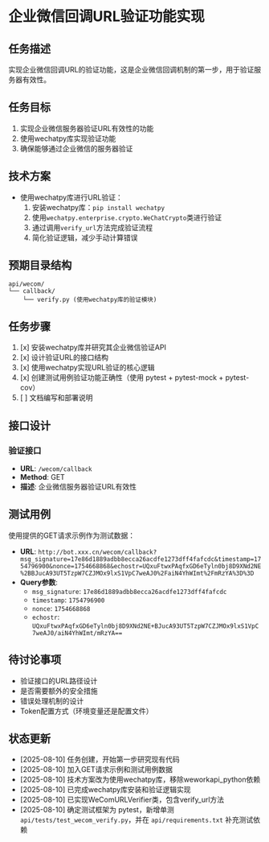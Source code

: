 # 企业微信回调URL验证功能实现

## 任务描述
实现企业微信回调URL的验证功能，这是企业微信回调机制的第一步，用于验证服务器有效性。

## 任务目标
1. 实现企业微信服务器验证URL有效性的功能
2. 使用wechatpy库实现验证功能
3. 确保能够通过企业微信的服务器验证

## 技术方案
- 使用wechatpy库进行URL验证：
  1. 安装wechatpy库：`pip install wechatpy`
  2. 使用`wechatpy.enterprise.crypto.WeChatCrypto`类进行验证
  3. 通过调用`verify_url`方法完成验证流程
  4. 简化验证逻辑，减少手动计算错误

## 预期目录结构
```
api/wecom/
└── callback/
    └── verify.py (使用wechatpy库的验证模块)
```

## 任务步骤
1. [x] 安装wechatpy库并研究其企业微信验证API
2. [x] 设计验证URL的接口结构
3. [x] 使用wechatpy实现URL验证的核心逻辑
4. [x] 创建测试用例验证功能正确性（使用 pytest + pytest-mock + pytest-cov）
5. [ ] 文档编写和部署说明

## 接口设计

### 验证接口
- **URL**: `/wecom/callback`
- **Method**: GET
- **描述**: 企业微信服务器验证URL有效性

## 测试用例
使用提供的GET请求示例作为测试数据：
- **URL**: `http://bot.xxx.cn/wecom/callback?msg_signature=17e86d1889adbb8ecca26acdfe1273dff4fafcdc&timestamp=1754796900&nonce=1754668868&echostr=UQxuFtwxPAqfxGD6eTyln0bj8D9XNd2NE%2BBJucA93UT5TzpW7CZJMOx9lxS1VpC7weAJ0%2FaiN4YhWImt%2FmRzYA%3D%3D`
- **Query参数**:
  - `msg_signature`: `17e86d1889adbb8ecca26acdfe1273dff4fafcdc`
  - `timestamp`: `1754796900`
  - `nonce`: `1754668868`
  - `echostr`: `UQxuFtwxPAqfxGD6eTyln0bj8D9XNd2NE+BJucA93UT5TzpW7CZJMOx9lxS1VpC7weAJ0/aiN4YhWImt/mRzYA==`

## 待讨论事项
- 验证接口的URL路径设计
- 是否需要额外的安全措施
- 错误处理机制的设计
- Token配置方式（环境变量还是配置文件）

## 状态更新
- [2025-08-10] 任务创建，开始第一步研究现有代码
- [2025-08-10] 加入GET请求示例和测试用例数据
- [2025-08-10] 技术方案改为使用wechatpy库，移除weworkapi_python依赖
- [2025-08-10] 已完成wechatpy库安装和验证逻辑实现
- [2025-08-10] 已实现WeComURLVerifier类，包含verify_url方法
- [2025-08-10] 确定测试框架为 pytest，新增单测 `api/tests/test_wecom_verify.py`，并在 `api/requirements.txt` 补充测试依赖

